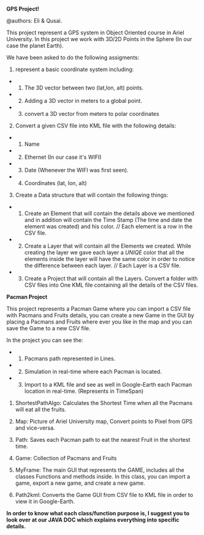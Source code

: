 **********GPS Project!**********

@authors: Eli & Qusai.

This project represent a GPS system in Object Oriented course in Ariel University.
In this project we work with 3D/2D Points in the Sphere (In our case the planet Earth).

We have been asked to do the following assigments:

1. represent a basic coordinate system including:
 * 1. The 3D vector between two (lat,lon, alt) points.
 * 2. Adding a 3D vector in meters to a global point.
 * 3. convert a 3D vector from meters to polar coordinates

2. Convert a given CSV file into KML file with the following details:
 * 1. Name 
 * 2. Ethernet (In our case it's WIFI)
 * 3. Date (Whenever the WIFI was first seen).
 * 4. Coordinates (lat, lon, alt)

3. Create a Data structure that will contain the following things:
 * 1. Create an Element that will contain the details above we mentioned and in addition will
      contain the Time Stamp (The time and date the element was created) and his color.
      // Each element is a row in the CSV file.

 * 2. Create a Layer that will contain all the Elements we created. While creating the layer
      we gave each layer a *UNIQE* color that all the elements inside the layer will have the 
      same color in order to notice the difference between each layer.
      // Each Layer is a CSV file.

 * 3. Create a Project that will contain all the Layers. Convert a folder with CSV files into
      One KML file containing all the details of the CSV files.
      
**********Pacman Project**********

This project represents a Pacman Game where you can import a CSV file with Pacmans and Fruits details, you can create a new Game in the GUI by placing a Pacmans and Fruits where ever you like in the map and you can save the Game to a new CSV file.

In the project you can see the:
 * 1. Pacmans path represented in Lines.
 
 * 2. Simulation in real-time where each Pacman is located.
 
 * 3. Import to a KML file and see as well in Google-Earth each Pacman location in real-time. (Represents in TimeSpan)

1. ShortestPathAlgo:
Calculates the Shortest Time when all the Pacmans will eat all the fruits.

2. Map:
Picture of Ariel University map, Convert points to Pixel from GPS and vice-versa.

3. Path:
Saves each Pacman path to eat the nearest Fruit in the shortest time.

4. Game:
Collection of Pacmans and Fruits

5. MyFrame:
The main GUI that represents the GAME, includes all the classes Functions and methods inside.
In this class, you can import a game, export a new game, and create a new game.

6. Path2kml:
Converts the Game GUI from CSV file to KML file in order to view it in Google-Earth.

**In order to know what each class/function purpose is, I suggest you to look over at our JAVA DOC which explains everything into specific details.**


